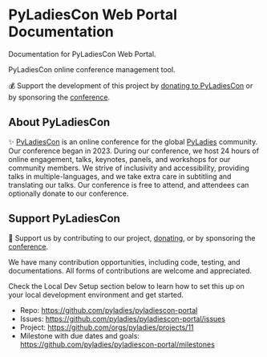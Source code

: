 # PyLadiesCon Web Portal Documentation

Documentation for PyLadiesCon Web Portal.

PyLadiesCon online conference management tool.

💰 Support the development of this project by [donating to PyLadiesCon](https://psfmember.org/civicrm/contribute/transact/?reset=1&id=53)
or by sponsoring the [conference](https://conference.pyladies.com).

## About PyLadiesCon

✨ [PyLadiesCon](https://conference.pyladies.com) is an online conference for the global [PyLadies](https://pyladies.com) community.
Our conference began in 2023. During our conference, we host 24 hours of online engagement, talks, keynotes, panels, and workshops for our community members.
We strive of inclusivity and accessibility, providing talks in multiple-languages, and we take extra care in subtitling and translating our talks.
Our conference is free to attend, and attendees can optionally donate to our conference.

## Support PyLadiesCon

🫶 Support us by contributing to our project, [donating](https://psfmember.org/civicrm/contribute/transact/?reset=1&id=53), or by sponsoring the [conference](https://conference.pyladies.com).

We have many contribution opportunities, including code, testing, and documentations. All forms of contributions are welcome and appreciated.

Check the Local Dev Setup section below to learn how to set this up on your local development environment and get started.

- Repo: <https://github.com/pyladies/pyladiescon-portal>
- Issues: <https://github.com/pyladies/pyladiescon-portal/issues>
- Project: <https://github.com/orgs/pyladies/projects/11>
- Milestone with due dates and goals: <https://github.com/pyladies/pyladiescon-portal/milestones>

